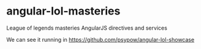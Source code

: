 # angular-lol-masteries
League of legends masteries AngularJS directives and services

We can see it running in https://github.com/psypow/angular-lol-showcase